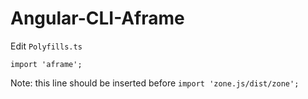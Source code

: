 # Angular-CLI-Aframe

Edit ```Polyfills.ts``` 

```import 'aframe';```

Note: this line should be inserted before ```import 'zone.js/dist/zone';```


